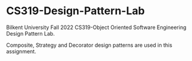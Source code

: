 # CS319-Design-Pattern-Lab
Bilkent University Fall 2022 CS319-Object Oriented Software Engineering Design Pattern Lab.

Composite, Strategy and Decorator design patterns are used in this assignment.
